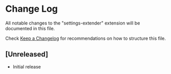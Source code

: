 # Change Log
All notable changes to the "settings-extender" extension will be documented in this file.

Check [Keep a Changelog](http://keepachangelog.com/) for recommendations on how to structure this file.

## [Unreleased]
- Initial release
